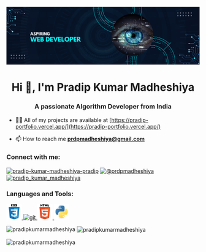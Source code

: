 ![logo](https://github.com/pradipkumarmadheshiya/pradipkumarmadheshiya/blob/main/Blue%20Geometric%20Technology%20LinkedIn%20Banner.png)
<h1 align="center">Hi 👋, I'm Pradip Kumar Madheshiya</h1>
<h3 align="center">A passionate Algorithm Developer from India</h3>

- 👨‍💻 All of my projects are available at [https://pradip-portfolio.vercel.app/](https://pradip-portfolio.vercel.app/)

- 📫 How to reach me **prdpmadheshiya@gmail.com**

<h3 align="left">Connect with me:</h3>
<p align="left">
<a href="https://linkedin.com/in/pradip-kumar-madheshiya-pradip" target="blank"><img align="center" src="https://raw.githubusercontent.com/rahuldkjain/github-profile-readme-generator/master/src/images/icons/Social/linked-in-alt.svg" alt="pradip-kumar-madheshiya-pradip" height="30" width="40" /></a>
<a href="https://www.hackerrank.com/@prdpmadheshiya" target="blank"><img align="center" src="https://raw.githubusercontent.com/rahuldkjain/github-profile-readme-generator/master/src/images/icons/Social/hackerrank.svg" alt="@prdpmadheshiya" height="30" width="40" /></a>
<a href="https://www.leetcode.com/pradip_kumar_madheshiya" target="blank"><img align="center" src="https://raw.githubusercontent.com/rahuldkjain/github-profile-readme-generator/master/src/images/icons/Social/leet-code.svg" alt="pradip_kumar_madheshiya" height="30" width="40" /></a>
</p>

<h3 align="left">Languages and Tools:</h3>
<p align="left"> <a href="https://www.w3schools.com/css/" target="_blank" rel="noreferrer"> <img src="https://raw.githubusercontent.com/devicons/devicon/master/icons/css3/css3-original-wordmark.svg" alt="css3" width="40" height="40"/> </a> <a href="https://git-scm.com/" target="_blank" rel="noreferrer"> <img src="https://www.vectorlogo.zone/logos/git-scm/git-scm-icon.svg" alt="git" width="40" height="40"/> </a> <a href="https://www.w3.org/html/" target="_blank" rel="noreferrer"> <img src="https://raw.githubusercontent.com/devicons/devicon/master/icons/html5/html5-original-wordmark.svg" alt="html5" width="40" height="40"/> </a> <a href="https://www.python.org" target="_blank" rel="noreferrer"> <img src="https://raw.githubusercontent.com/devicons/devicon/master/icons/python/python-original.svg" alt="python" width="40" height="40"/> </a> </p>

<p><img align="left" src="https://github-readme-stats.vercel.app/api/top-langs?username=pradipkumarmadheshiya&show_icons=true&locale=en&layout=compact" alt="pradipkumarmadheshiya" /></p>

<p>&nbsp;<img align="center" src="https://github-readme-stats.vercel.app/api?username=pradipkumarmadheshiya&show_icons=true&locale=en" alt="pradipkumarmadheshiya" /></p>

<p><img align="center" src="https://github-readme-streak-stats.herokuapp.com/?user=pradipkumarmadheshiya&" alt="pradipkumarmadheshiya" /></p>
